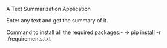 A Text Summarization Application

Enter any text and get the summary of it.

Command to install all the required packages:-
=> pip install -r ./requirements.txt